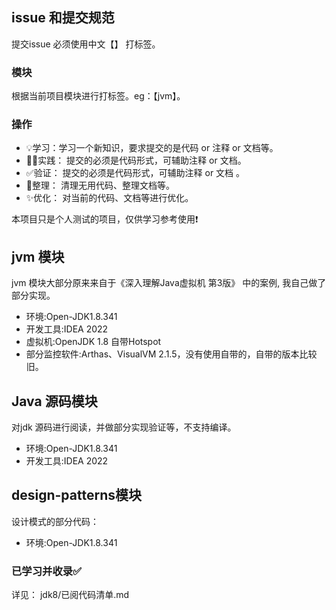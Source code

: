 ## issue 和提交规范
提交issue 必须使用中文【】 打标签。
### 模块
根据当前项目模块进行打标签。eg：【jvm】。
### 操作
- 💡学习：学习一个新知识，要求提交的是代码 or 注释 or 文档等。
- 🚴‍♂️实践： 提交的必须是代码形式，可辅助注释 or 文档。
- ✅验证： 提交的必须是代码形式，可辅助注释 or 文档 。
- 🧰整理： 清理无用代码、整理文档等。
- ✨优化： 对当前的代码、文档等进行优化。

本项目只是个人测试的项目，仅供学习参考使用❗

## jvm 模块
jvm 模块大部分原来来自于《深入理解Java虚拟机 第3版》 中的案例, 我自己做了部分实现。
- 环境:Open-JDK1.8.341
- 开发工具:IDEA 2022
- 虚拟机:OpenJDK 1.8 自带Hotspot
- 部分监控软件:Arthas、VisualVM 2.1.5，没有使用自带的，自带的版本比较旧。


## Java 源码模块
对jdk 源码进行阅读，并做部分实现验证等，不支持编译。
- 环境:Open-JDK1.8.341
- 开发工具:IDEA 2022

## design-patterns模块
设计模式的部分代码：
- 环境:Open-JDK1.8.341


### 已学习并收录✅
详见： jdk8/已阅代码清单.md




